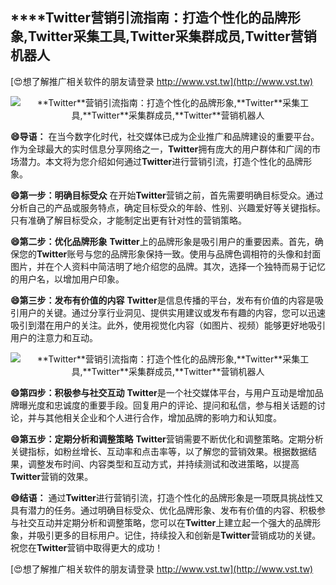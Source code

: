 ## ****Twitter**营销引流指南：打造个性化的品牌形象,**Twitter**采集工具,**Twitter**采集群成员,**Twitter**营销机器人**

[😍想了解推广相关软件的朋友请登录 http://www.vst.tw](http://www.vst.tw)

 <center><img src="https://vst.tw/MP4/tuiguang/png/6.png" alt="**Twitter**营销引流指南：打造个性化的品牌形象,**Twitter**采集工具,**Twitter**采集群成员,**Twitter**营销机器人"></center>

**😄导语：**
在当今数字化时代，社交媒体已成为企业推广和品牌建设的重要平台。作为全球最大的实时信息分享网络之一，**Twitter**拥有庞大的用户群体和广阔的市场潜力。本文将为您介绍如何通过**Twitter**进行营销引流，打造个性化的品牌形象。

**😄第一步：明确目标受众**
在开始**Twitter**营销之前，首先需要明确目标受众。通过分析自己的产品或服务特点，确定目标受众的年龄、性别、兴趣爱好等关键指标。只有准确了解目标受众，才能制定出更有针对性的营销策略。

**😄第二步：优化品牌形象**
**Twitter**上的品牌形象是吸引用户的重要因素。首先，确保您的**Twitter**账号与您的品牌形象保持一致。使用与品牌色调相符的头像和封面图片，并在个人资料中简洁明了地介绍您的品牌。其次，选择一个独特而易于记忆的用户名，以增加用户印象。

**😄第三步：发布有价值的内容**
**Twitter**是信息传播的平台，发布有价值的内容是吸引用户的关键。通过分享行业洞见、提供实用建议或发布有趣的内容，您可以迅速吸引到潜在用户的关注。此外，使用视觉化内容（如图片、视频）能够更好地吸引用户的注意力和互动。

 <center><img src="https://vst.tw/MP4/tuiguang/png/1.png" alt="**Twitter**营销引流指南：打造个性化的品牌形象,**Twitter**采集工具,**Twitter**采集群成员,**Twitter**营销机器人"></center>

**😄第四步：积极参与社交互动**
**Twitter**是一个社交媒体平台，与用户互动是增加品牌曝光度和忠诚度的重要手段。回复用户的评论、提问和私信，参与相关话题的讨论，并与其他相关企业和个人进行合作，增加品牌的影响力和认知度。

**😄第五步：定期分析和调整策略**
**Twitter**营销需要不断优化和调整策略。定期分析关键指标，如粉丝增长、互动率和点击率等，以了解您的营销效果。根据数据结果，调整发布时间、内容类型和互动方式，并持续测试和改进策略，以提高**Twitter**营销的效果。

**😄结语：**
通过**Twitter**进行营销引流，打造个性化的品牌形象是一项既具挑战性又具有潜力的任务。通过明确目标受众、优化品牌形象、发布有价值的内容、积极参与社交互动并定期分析和调整策略，您可以在**Twitter**上建立起一个强大的品牌形象，并吸引更多的目标用户。记住，持续投入和创新是**Twitter**营销成功的关键。祝您在**Twitter**营销中取得更大的成功！

[😍想了解推广相关软件的朋友请登录 http://www.vst.tw](http://www.vst.tw)



